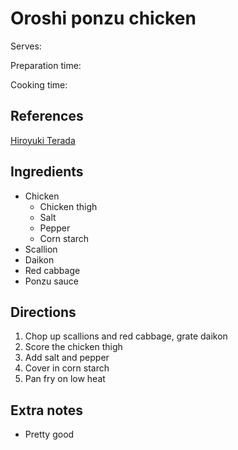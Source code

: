 # Oroshi ponzu chicken

Serves:

Preparation time:

Cooking time:

## References

[Hiroyuki Terada](https://www.youtube.com/watch?v=DIMpY84LuJ8)

## Ingredients

- Chicken
  - Chicken thigh
  - Salt
  - Pepper
  - Corn starch
- Scallion
- Daikon
- Red cabbage
- Ponzu sauce

## Directions

1. Chop up scallions and red cabbage, grate daikon
2. Score the chicken thigh
3. Add salt and pepper
4. Cover in corn starch
5. Pan fry on low heat

## Extra notes

- Pretty good
